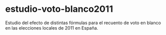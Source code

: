 # estudio-voto-blanco2011
Estudio del efecto de distintas fórmulas para el recuento de voto en blanco en las elecciones locales de 2011 en España.
